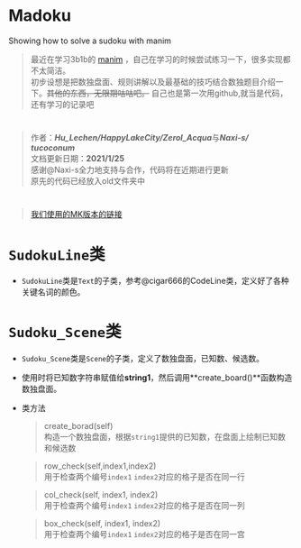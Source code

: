 # Madoku
Showing how to solve a sudoku with manim

> 最近在学习3b1b的 [manim](https://github.com/3b1b/manim) ，自己在学习的时候尝试练习一下，很多实现都不太简洁。  
初步设想是把数独盘面、规则讲解以及最基础的技巧结合数独题目介绍一下。~~其他的东西，无限期咕咕吧。~~
自己也是第一次用github,就当是代码，还有学习的记录吧
# 
> 作者：***Hu_Lechen/HappyLakeCity/Zerol_Acqua***与***Naxi-s/ tucoconum***       
文档更新日期：**2021/1/25**   
感谢@Naxi-s全力地支持与合作，代码将在近期进行更新   
原先的代码已经放入old文件夹中
# 
> [我们使用的MK版本的链接](https://github.com/manim-kindergarten)

# `SudokuLine`类
- `SudokuLine`类是`Text`的子类，参考@cigar666的CodeLine类，定义好了各种关键名词的颜色。


# `Sudoku_Scene`类
- `Sudoku_Scene`类是`Scene`的子类，定义了数独盘面，已知数、候选数。
- 使用时将已知数字符串赋值给**string1**，然后调用**create_board()**函数构造数独盘面。
- 类方法
    >  create_borad(self)  
    构造一个数独盘面，根据`string1`提供的已知数，在盘面上绘制已知数和候选数
    
    > row_check(self,index1,index2)  
    用于检查两个编号`index1` `index2`对应的格子是否在同一行
    
    > col_check(self, index1, index2)  
    用于检查两个编号`index1` `index2`对应的格子是否在同一列
    
    > box_check(self, index1, index2)  
    用于检查两个编号`index1` `index2`对应的格子是否在同一宫
